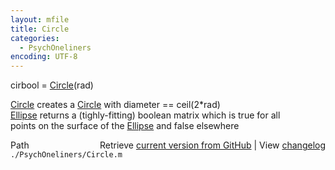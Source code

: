 ```yaml
---
layout: mfile
title: Circle
categories:
  - PsychOneliners
encoding: UTF-8
---
```


cirbool = [Circle](/docs/Circle)(rad)  

[Circle](/docs/Circle) creates a [Circle](/docs/Circle) with diameter == ceil(2\*rad)  
[Ellipse](/docs/Ellipse) returns a (tighly-fitting) boolean matrix which is true for all  
points on the surface of the [Ellipse](/docs/Ellipse) and false elsewhere  


<div class="code_header" style="text-align:right;">
  <span style="float:left;">Path&nbsp;&nbsp;</span> <span class="counter">Retrieve <a href=
  "https://raw.github.com/Psychtoolbox-3/Psychtoolbox-3/beta/./PsychOneliners/Circle.m">current version from GitHub</a> | View <a href=
  "https://github.com/Psychtoolbox-3/Psychtoolbox-3/commits/beta/./PsychOneliners/Circle.m">changelog</a></span>
</div>
<div class="code">
  <code>./PsychOneliners/Circle.m</code>
</div>
